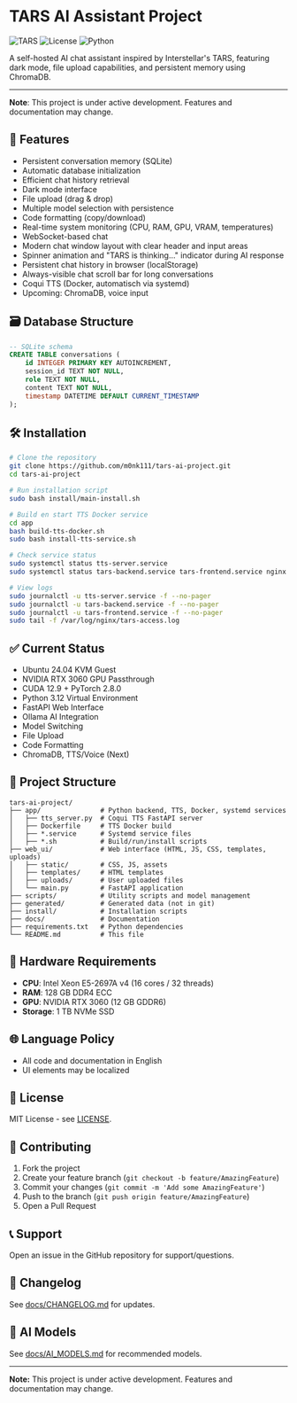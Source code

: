 # TARS AI Assistant Project

![TARS](https://img.shields.io/badge/Project-TARS_AI-blue)
![License](https://img.shields.io/badge/License-MIT-green)
![Python](https://img.shields.io/badge/Python-3.10%2B-blue)

A self-hosted AI chat assistant inspired by Interstellar's TARS, featuring dark mode, file upload capabilities, and persistent memory using ChromaDB.


---

**Note**: This project is under active development. Features and documentation may change.

## 🚀 Features

- Persistent conversation memory (SQLite)
- Automatic database initialization
- Efficient chat history retrieval
- Dark mode interface
- File upload (drag & drop)
- Multiple model selection with persistence
- Code formatting (copy/download)
- Real-time system monitoring (CPU, RAM, GPU, VRAM, temperatures)
- WebSocket-based chat
- Modern chat window layout with clear header and input areas
- Spinner animation and "TARS is thinking..." indicator during AI response
- Persistent chat history in browser (localStorage)
- Always-visible chat scroll bar for long conversations
- Coqui TTS (Docker, automatisch via systemd)
- Upcoming: ChromaDB, voice input

## 🗃️ Database Structure

```sql
-- SQLite schema
CREATE TABLE conversations (
    id INTEGER PRIMARY KEY AUTOINCREMENT,
    session_id TEXT NOT NULL,
    role TEXT NOT NULL,
    content TEXT NOT NULL,
    timestamp DATETIME DEFAULT CURRENT_TIMESTAMP
);
```

## 🛠️ Installation

```bash
# Clone the repository
git clone https://github.com/m0nk111/tars-ai-project.git
cd tars-ai-project

# Run installation script
sudo bash install/main-install.sh

# Build en start TTS Docker service
cd app
bash build-tts-docker.sh
sudo bash install-tts-service.sh

# Check service status
sudo systemctl status tts-server.service
sudo systemctl status tars-backend.service tars-frontend.service nginx

# View logs
sudo journalctl -u tts-server.service -f --no-pager
sudo journalctl -u tars-backend.service -f --no-pager
sudo journalctl -u tars-frontend.service -f --no-pager
sudo tail -f /var/log/nginx/tars-access.log
```

## ✅ Current Status

- Ubuntu 24.04 KVM Guest
- NVIDIA RTX 3060 GPU Passthrough
- CUDA 12.9 + PyTorch 2.8.0
- Python 3.12 Virtual Environment
- FastAPI Web Interface
- Ollama AI Integration
- Model Switching
- File Upload
- Code Formatting
- ChromaDB, TTS/Voice (Next)

## 📁 Project Structure

```text
tars-ai-project/
├── app/               # Python backend, TTS, Docker, systemd services
│   ├── tts_server.py  # Coqui TTS FastAPI server
│   ├── Dockerfile     # TTS Docker build
│   ├── *.service      # Systemd service files
│   ├── *.sh           # Build/run/install scripts
├── web_ui/            # Web interface (HTML, JS, CSS, templates, uploads)
│   ├── static/        # CSS, JS, assets
│   ├── templates/     # HTML templates
│   ├── uploads/       # User uploaded files
│   └── main.py        # FastAPI application
├── scripts/           # Utility scripts and model management
├── generated/         # Generated data (not in git)
├── install/           # Installation scripts
├── docs/              # Documentation
├── requirements.txt   # Python dependencies
└── README.md          # This file
```

## 🔧 Hardware Requirements

- **CPU**: Intel Xeon E5-2697A v4 (16 cores / 32 threads)
- **RAM**: 128 GB DDR4 ECC
- **GPU**: NVIDIA RTX 3060 (12 GB GDDR6)
- **Storage**: 1 TB NVMe SSD

## 🌐 Language Policy

- All code and documentation in English
- UI elements may be localized

## 📜 License

MIT License - see [LICENSE](LICENSE).

## 🤝 Contributing

1. Fork the project
2. Create your feature branch (`git checkout -b feature/AmazingFeature`)
3. Commit your changes (`git commit -m 'Add some AmazingFeature'`)
4. Push to the branch (`git push origin feature/AmazingFeature`)
5. Open a Pull Request

## 📞 Support

Open an issue in the GitHub repository for support/questions.

## 🔄 Changelog

See [docs/CHANGELOG.md](docs/CHANGELOG.md) for updates.

## 🤖 AI Models

See [docs/AI_MODELS.md](docs/AI_MODELS.md) for recommended models.

---

**Note:** This project is under active development. Features and documentation may change.
